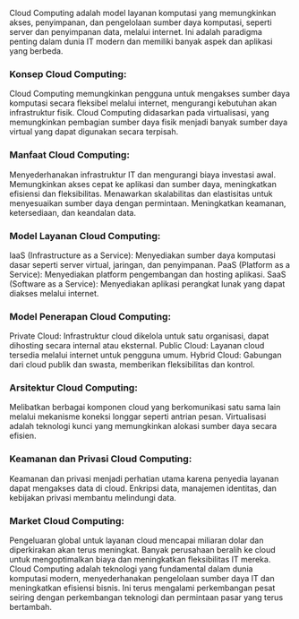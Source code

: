 Cloud Computing adalah model layanan komputasi yang memungkinkan akses, penyimpanan, dan pengelolaan sumber daya komputasi, seperti server dan penyimpanan data, melalui internet. Ini adalah paradigma penting dalam dunia IT modern dan memiliki banyak aspek dan aplikasi yang berbeda.

### Konsep Cloud Computing:

Cloud Computing memungkinkan pengguna untuk mengakses sumber daya komputasi secara fleksibel melalui internet, mengurangi kebutuhan akan infrastruktur fisik.
Cloud Computing didasarkan pada virtualisasi, yang memungkinkan pembagian sumber daya fisik menjadi banyak sumber daya virtual yang dapat digunakan secara terpisah.

### Manfaat Cloud Computing:

Menyederhanakan infrastruktur IT dan mengurangi biaya investasi awal.
Memungkinkan akses cepat ke aplikasi dan sumber daya, meningkatkan efisiensi dan fleksibilitas.
Menawarkan skalabilitas dan elastisitas untuk menyesuaikan sumber daya dengan permintaan.
Meningkatkan keamanan, ketersediaan, dan keandalan data.

### Model Layanan Cloud Computing:

IaaS (Infrastructure as a Service): Menyediakan sumber daya komputasi dasar seperti server virtual, jaringan, dan penyimpanan.
PaaS (Platform as a Service): Menyediakan platform pengembangan dan hosting aplikasi.
SaaS (Software as a Service): Menyediakan aplikasi perangkat lunak yang dapat diakses melalui internet.

### Model Penerapan Cloud Computing:

Private Cloud: Infrastruktur cloud dikelola untuk satu organisasi, dapat dihosting secara internal atau eksternal.
Public Cloud: Layanan cloud tersedia melalui internet untuk pengguna umum.
Hybrid Cloud: Gabungan dari cloud publik dan swasta, memberikan fleksibilitas dan kontrol.

### Arsitektur Cloud Computing:

Melibatkan berbagai komponen cloud yang berkomunikasi satu sama lain melalui mekanisme koneksi longgar seperti antrian pesan.
Virtualisasi adalah teknologi kunci yang memungkinkan alokasi sumber daya secara efisien.

### Keamanan dan Privasi Cloud Computing:

Keamanan dan privasi menjadi perhatian utama karena penyedia layanan dapat mengakses data di cloud.
Enkripsi data, manajemen identitas, dan kebijakan privasi membantu melindungi data.

### Market Cloud Computing:

Pengeluaran global untuk layanan cloud mencapai miliaran dolar dan diperkirakan akan terus meningkat.
Banyak perusahaan beralih ke cloud untuk mengoptimalkan biaya dan meningkatkan fleksibilitas IT mereka.
Cloud Computing adalah teknologi yang fundamental dalam dunia komputasi modern, menyederhanakan pengelolaan sumber daya IT dan meningkatkan efisiensi bisnis. Ini terus mengalami perkembangan pesat seiring dengan perkembangan teknologi dan permintaan pasar yang terus bertambah.